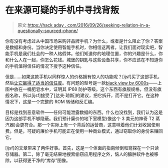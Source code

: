 # 在来源可疑的手机中寻找背叛

> 原文:[https://hack aday . com/2016/09/26/seeking-reliation-in-a-questionally-sourced-phone/](https://hackaday.com/2016/09/26/seeking-treachery-in-a-questionably-sourced-phone/)

你有没有考虑过从中国市场采购非品牌手机？为什么，或者是什么阻止了你？答案是数据和身份。当你决定使用智能手机时，你相信这两者。让我们面对现实吧，智能手机是我们社会的一种人格假体。他们知道你的地理位置，你的兴趣是什么，你和什么人在一起，你怎么花钱。城堡的钥匙与这些设备共享，你不应该在不知道你的手机值得信任的情况下授予这种信任。

但是……如果这款手机以同样惊人的价格拥有惊人的功能呢？[ijsf]买了这部手机，然后[让它赢得了适当的信任度](http://bitlog.it/re/dissecting-an-android-chinaphone/)。有问题的型号是一款[black view bv 6000s](http://www.blackview.hk/blackview-153/)——上图中放在一桶肥皂水中，证明其 IP68 防护等级。这个东西有旗舰规格，但没有旗舰名称，所以[ijsf]接受了[达夫·琼斯]的建议，把它拆开，而不是打开它。在这种情况下，这是一个完整的 ROM 转储和反汇编。

目标是找到恶意软件——任何可能泄露数据的东西。什么也没找到，我们认为这是因为这部手机不够隐蔽。我们预计廉价的地下室模型(像这个 3 美元的神奇 T2 蒸汽器)会更符合。那一个实际上有一个背后的运营商，这意味着他们计划收回使用费。但是，可疑的廉价手机可能正在使用一种商业模式，通过窃取你的身份来赚回它。

[ijsf]的文章带来了两件好事。首先，这是一个体面的指南倾倒和窥探在一个只读存储器。第二，除了毫无结果地搜索偷窃应用程序之外，恼人的臃肿软件也被移除，以获得更干净的“库存”图像。